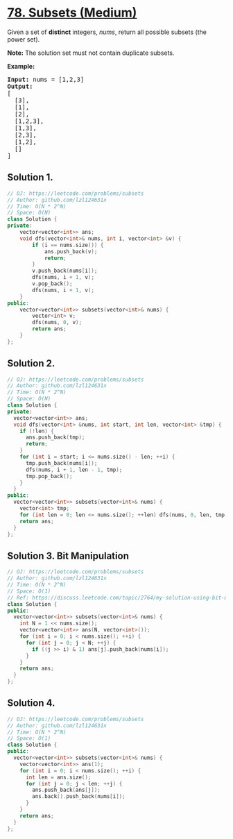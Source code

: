 # [78. Subsets (Medium)](https://leetcode.com/problems/subsets/)

<p>Given a set of <strong>distinct</strong> integers, <em>nums</em>, return all possible subsets (the power set).</p>

<p><strong>Note:</strong> The solution set must not contain duplicate subsets.</p>

<p><strong>Example:</strong></p>

<pre><strong>Input:</strong> nums = [1,2,3]
<strong>Output:</strong>
[
  [3],
&nbsp; [1],
&nbsp; [2],
&nbsp; [1,2,3],
&nbsp; [1,3],
&nbsp; [2,3],
&nbsp; [1,2],
&nbsp; []
]</pre>


## Solution 1.

```cpp
// OJ: https://leetcode.com/problems/subsets
// Author: github.com/lzl124631x
// Time: O(N * 2^N)
// Space: O(N)
class Solution {
private:
    vector<vector<int>> ans;
    void dfs(vector<int>& nums, int i, vector<int> &v) {
        if (i == nums.size()) {
            ans.push_back(v);
            return;
        }
        v.push_back(nums[i]);
        dfs(nums, i + 1, v);
        v.pop_back();
        dfs(nums, i + 1, v);
    }
public:
    vector<vector<int>> subsets(vector<int>& nums) {
        vector<int> v;
        dfs(nums, 0, v);
        return ans;
    }
};
```

## Solution 2.
```cpp
// OJ: https://leetcode.com/problems/subsets
// Author: github.com/lzl124631x
// Time: O(N * 2^N)
// Space: O(N)
class Solution {
private:
  vector<vector<int>> ans;
  void dfs(vector<int> &nums, int start, int len, vector<int> &tmp) {
    if (!len) {
      ans.push_back(tmp);
      return;
    }
    for (int i = start; i <= nums.size() - len; ++i) {
      tmp.push_back(nums[i]);
      dfs(nums, i + 1, len - 1, tmp);
      tmp.pop_back();
    }
  }
public:
  vector<vector<int>> subsets(vector<int>& nums) {
    vector<int> tmp;
    for (int len = 0; len <= nums.size(); ++len) dfs(nums, 0, len, tmp);
    return ans;
  }
};
```

## Solution 3. Bit Manipulation

```cpp
// OJ: https://leetcode.com/problems/subsets
// Author: github.com/lzl124631x
// Time: O(N * 2^N)
// Space: O(1)
// Ref: https://discuss.leetcode.com/topic/2764/my-solution-using-bit-manipulation
class Solution {
public:
  vector<vector<int>> subsets(vector<int>& nums) {
    int N = 1 << nums.size();
    vector<vector<int>> ans(N, vector<int>());
    for (int i = 0; i < nums.size(); ++i) {
      for (int j = 0; j < N; ++j) {
        if ((j >> i) & 1) ans[j].push_back(nums[i]);
      }
    }
    return ans;
  }
};
```
## Solution 4.

```cpp
// OJ: https://leetcode.com/problems/subsets
// Author: github.com/lzl124631x
// Time: O(N * 2^N)
// Space: O(1)
class Solution {
public:
  vector<vector<int>> subsets(vector<int>& nums) {
    vector<vector<int>> ans(1);
    for (int i = 0; i < nums.size(); ++i) {
      int len = ans.size();
      for (int j = 0; j < len; ++j) {
        ans.push_back(ans[j]);
        ans.back().push_back(nums[i]);
      }
    }
    return ans;
  }
};
```